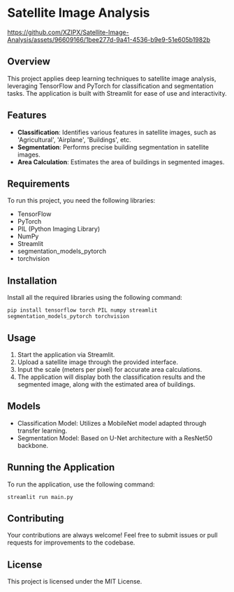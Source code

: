 # Satellite Image Analysis



https://github.com/XZIPX/Satellite-Image-Analysis/assets/96609166/1bee277d-9a41-4536-b9e9-51e605b1982b


## Overview
This project applies deep learning techniques to satellite image analysis, leveraging TensorFlow and PyTorch for classification and segmentation tasks. The application is built with Streamlit for ease of use and interactivity.

## Features
- **Classification**: Identifies various features in satellite images, such as 'Agricultural', 'Airplane', 'Buildings', etc.
- **Segmentation**: Performs precise building segmentation in satellite images.
- **Area Calculation**: Estimates the area of buildings in segmented images.

## Requirements
To run this project, you need the following libraries:
- TensorFlow
- PyTorch
- PIL (Python Imaging Library)
- NumPy
- Streamlit
- segmentation_models_pytorch
- torchvision

## Installation
Install all the required libraries using the following command:
```
pip install tensorflow torch PIL numpy streamlit segmentation_models_pytorch torchvision
```

## Usage
1. Start the application via Streamlit.
2. Upload a satellite image through the provided interface.
3. Input the scale (meters per pixel) for accurate area calculations.
4. The application will display both the classification results and the segmented image, along with the estimated area of buildings.

## Models
- Classification Model: Utilizes a MobileNet model adapted through transfer learning.
- Segmentation Model: Based on U-Net architecture with a ResNet50 backbone.

## Running the Application
To run the application, use the following command:
```
streamlit run main.py
```

## Contributing
Your contributions are always welcome! Feel free to submit issues or pull requests for improvements to the codebase.

## License
This project is licensed under the MIT License.
